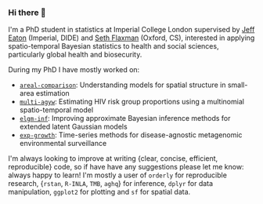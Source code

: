 ### Hi there 👋

I'm a PhD student in statistics at Imperial College London supervised by [Jeff Eaton](https://www.imperial.ac.uk/people/jeffrey.eaton) (Imperial, DIDE) and [Seth Flaxman](https://www.cs.ox.ac.uk/people/seth.flaxman/) (Oxford, CS), interested in applying spatio-temporal Bayesian statistics to health and social sciences, particularly global health and biosecurity.

During my PhD I have mostly worked on:

* [`areal-comparison`](https://github.com/athowes/areal-comparison): Understanding models for spatial structure in small-area estimation
* [`multi-agyw`](https://github.com/athowes/multi-agyw): Estimating HIV risk group proportions using a multinomial spatio-temporal model
* [`elgm-inf`](https://github.com/athowes/elgm-inf): Improving approximate Bayesian inference methods for extended latent Gaussian models
* [`exp-growth`](https://github.com/athowes/exp-growth): Time-series methods for disease-agnostic metagenomic environmental surveillance

I'm always looking to improve at writing {clear, concise, efficient, reproducible} code, so if have have any suggestions please let me know: always happy to learn!
I'm mostly a user of `orderly` for reproducible research, {`rstan`, `R-INLA`, `TMB`, `aghq`} for inference, `dplyr` for data manipulation, `ggplot2` for plotting and `sf` for spatial data.
